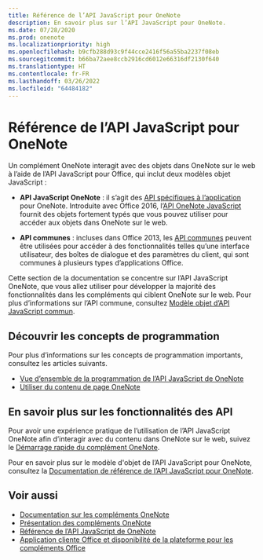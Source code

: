 ```yaml
---
title: Référence de l’API JavaScript pour OneNote
description: En savoir plus sur l’API JavaScript pour OneNote.
ms.date: 07/28/2020
ms.prod: onenote
ms.localizationpriority: high
ms.openlocfilehash: b9cfb288d93c9f44cce2416f56a55ba2237f08eb
ms.sourcegitcommit: b66ba72aee8ccb2916cd6012e66316df2130f640
ms.translationtype: HT
ms.contentlocale: fr-FR
ms.lasthandoff: 03/26/2022
ms.locfileid: "64484182"
---
```

# <a name="onenote-javascript-api-overview"></a>Référence de l’API JavaScript pour OneNote

Un complément OneNote interagit avec des objets dans OneNote sur le web à l’aide de l’API JavaScript pour Office, qui inclut deux modèles objet JavaScript :

* **API JavaScript OneNote** : il s’agit des [API spécifiques à l’application](../../develop/application-specific-api-model.md) pour OneNote. Introduite avec Office 2016, l’[API OneNote JavaScript](/javascript/api/onenote) fournit des objets fortement typés que vous pouvez utiliser pour accéder aux objets dans OneNote sur le web.

* **API communes** : incluses dans Office 2013, les [API communes](/javascript/api/office) peuvent être utilisées pour accéder à des fonctionnalités telles qu’une interface utilisateur, des boîtes de dialogue et des paramètres du client, qui sont communes à plusieurs types d’applications Office.

Cette section de la documentation se concentre sur l’API JavaScript OneNote, que vous allez utiliser pour développer la majorité des fonctionnalités dans les compléments qui ciblent OneNote sur le web. Pour plus d’informations sur l’API commune, consultez [Modèle objet d’API JavaScript commun](../../develop/office-javascript-api-object-model.md).

## <a name="learn-programming-concepts"></a>Découvrir les concepts de programmation

Pour plus d’informations sur les concepts de programmation importants, consultez les articles suivants.

* [Vue d’ensemble de la programmation de l’API JavaScript de OneNote](../../onenote/onenote-add-ins-programming-overview.md)
* [Utiliser du contenu de page OneNote](../../onenote/onenote-add-ins-page-content.md)

## <a name="learn-about-api-capabilities"></a>En savoir plus sur les fonctionnalités des API

Pour avoir une expérience pratique de l’utilisation de l’API JavaScript OneNote afin d’interagir avec du contenu dans OneNote sur le web, suivez le [Démarrage rapide du complément OneNote](../../quickstarts/onenote-quickstart.md).

Pour en savoir plus sur le modèle d'objet de l’API JavaScript pour OneNote, consultez la [Documentation de référence de l’API JavaScript pour OneNote](/javascript/api/onenote).

## <a name="see-also"></a>Voir aussi

* [Documentation sur les compléments OneNote](../../onenote/index.yml)
* [Présentation des compléments OneNote](../../onenote/onenote-add-ins-programming-overview.md)
* [Référence de l’API JavaScript de OneNote](/javascript/api/onenote)
* [Application cliente Office et disponibilité de la plateforme pour les compléments Office](/javascript/api/requirement-sets)
